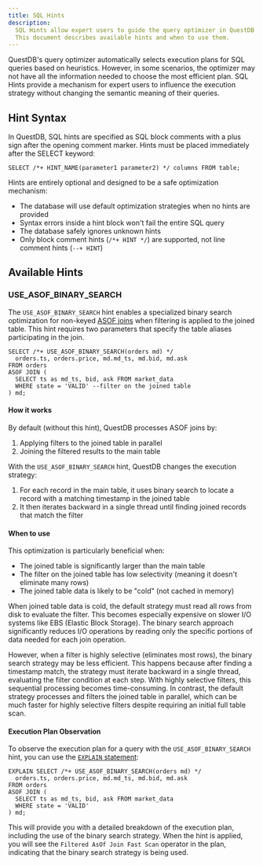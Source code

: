 ```yaml
---
title: SQL Hints
description:
  SQL Hints allow expert users to guide the query optimizer in QuestDB when default optimization strategies are not optimal.
  This document describes available hints and when to use them.
---
```


QuestDB's query optimizer automatically selects execution plans for SQL queries based on heuristics. However, in some
scenarios, the optimizer may not have all the information needed to choose the most efficient plan. SQL Hints provide
a mechanism for expert users to influence the execution strategy without changing the semantic meaning of their queries.

## Hint Syntax

In QuestDB, SQL hints are specified as SQL block comments with a plus sign after the opening comment marker. Hints must
be placed immediately after the SELECT keyword:

```questdb-sql title="SQL hint syntax"
SELECT /*+ HINT_NAME(parameter1 parameter2) */ columns FROM table;
```

Hints are entirely optional and designed to be a safe optimization mechanism:

- The database will use default optimization strategies when no hints are provided
- Syntax errors inside a hint block won't fail the entire SQL query
- The database safely ignores unknown hints
- Only block comment hints (`/*+ HINT */`) are supported, not line comment hints (`--+ HINT`)

## Available Hints

### USE_ASOF_BINARY_SEARCH

The `USE_ASOF_BINARY_SEARCH` hint enables a specialized binary search optimization for
non-keyed [ASOF joins](/reference/sql/asof-join/) when filtering is applied to the joined table. This hint requires two
parameters that specify the table aliases participating in the join.

```questdb-sql title="Optimizing ASOF join with binary search"
SELECT /*+ USE_ASOF_BINARY_SEARCH(orders md) */ 
  orders.ts, orders.price, md.md_ts, md.bid, md.ask
FROM orders
ASOF JOIN (
  SELECT ts as md_ts, bid, ask FROM market_data
  WHERE state = 'VALID' --filter on the joined table
) md;
```

#### How it works

By default (without this hint), QuestDB processes ASOF joins by:

1. Applying filters to the joined table in parallel
2. Joining the filtered results to the main table

With the `USE_ASOF_BINARY_SEARCH` hint, QuestDB changes the execution strategy:

1. For each record in the main table, it uses binary search to locate a record with a matching timestamp in the joined
   table
2. It then iterates backward in a single thread until finding joined records that match the filter

<Screenshot
alt="Diagram showing execution of the USE_ASOF_BINARY_SEARCH hint"
height={447}
src="images/docs/concepts/asof-join-binary-search-strategy.svg"
width={745}
/>

#### When to use

This optimization is particularly beneficial when:

- The joined table is significantly larger than the main table
- The filter on the joined table has low selectivity (meaning it doesn't eliminate many rows)
- The joined table data is likely to be "cold" (not cached in memory)

When joined table data is cold, the default strategy must read all rows from disk to evaluate the filter. This becomes
especially expensive on slower I/O systems like EBS (Elastic Block Storage). The binary search approach significantly
reduces I/O operations by reading only the specific portions of data needed for each join operation.

However, when a filter is highly selective (eliminates most rows), the binary search strategy may be less efficient.
This happens because after finding a timestamp match, the strategy must iterate backward in a single thread, evaluating
the filter condition at each step. With highly selective filters, this sequential processing becomes time-consuming. In
contrast, the default strategy processes and filters the joined table in parallel, which can be much faster for highly
selective filters despite requiring an initial full table scan.

#### Execution Plan Observation
To observe the execution plan for a query with the `USE_ASOF_BINARY_SEARCH` hint, you can use the 
[`EXPLAIN` statement](/reference/sql/explain/):

```questdb-sql title="Observing execution plan with USE_ASOF_BINARY_SEARCH"
EXPLAIN SELECT /*+ USE_ASOF_BINARY_SEARCH(orders md) */ 
  orders.ts, orders.price, md.md_ts, md.bid, md.ask
FROM orders
ASOF JOIN (
  SELECT ts as md_ts, bid, ask FROM market_data
  WHERE state = 'VALID'
) md;
```
This will provide you with a detailed breakdown of the execution plan, including the use of the binary search strategy.
When the hint is applied, you will see the `Filtered AsOf Join Fast Scan` operator in the plan,
indicating that the binary search strategy is being used.

<Screenshot
alt="Screen capture of the EXPLAIN output for USE_ASOF_BINARY_SEARCH"
src="images/docs/concepts/filtered-asof-plan-example.png"
/>